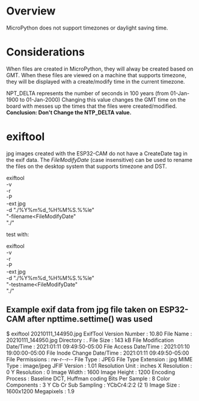 Overview
========
MicroPython does not support timezones or daylight saving time.


Considerations
==============
When files are created in MicroPython, they will alway be created based on GMT.
When these files are viewed on a machine that supports timezone, they will be displayed with
a create/modify time in the current timezone.

NPT_DELTA represents the number of seconds in 100 years (from 01-Jan-1900 to 01-Jan-2000)
Changing this value changes the GMT time on the board with messes up the times that the files were created/modified.  
**Conclusion:  Don't Change the NTP_DELTA value.**


exiftool
========
jpg images created with the ESP32-CAM do not have a CreateDate tag in the exif data.
The *FileModifyDate* (case insensitive) can be used to rename the files on the desktop system that
supports timezone and DST.

exiftool \
-v \
-r \
-P \
-ext jpg \
-d "./%Y%m%d_%H%M%S.%%le" \
"-filename<FileModifyDate" \
"./"

test with:

exiftool \
-v \
-r \
-P \
-ext jpg \
-d "./%Y%m%d_%H%M%S.%%le" \
"-testname<FileModifyDate" \
"./"


Example exif data from jpg file taken on ESP32-CAM after npttime.settime() was used
-----------------------------------------------------------------------------------
$ exiftool 20210111_144950.jpg
ExifTool Version Number         : 10.80
File Name                       : 20210111_144950.jpg
Directory                       : .
File Size                       : 143 kB
File Modification Date/Time     : 2021:01:11 09:49:50-05:00
File Access Date/Time           : 2021:01:10 19:00:00-05:00
File Inode Change Date/Time     : 2021:01:11 09:49:50-05:00
File Permissions                : rw-r--r--
File Type                       : JPEG
File Type Extension             : jpg
MIME Type                       : image/jpeg
JFIF Version                    : 1.01
Resolution Unit                 : inches
X Resolution                    : 0
Y Resolution                    : 0
Image Width                     : 1600
Image Height                    : 1200
Encoding Process                : Baseline DCT, Huffman coding
Bits Per Sample                 : 8
Color Components                : 3
Y Cb Cr Sub Sampling            : YCbCr4:2:2 (2 1)
Image Size                      : 1600x1200
Megapixels                      : 1.9

